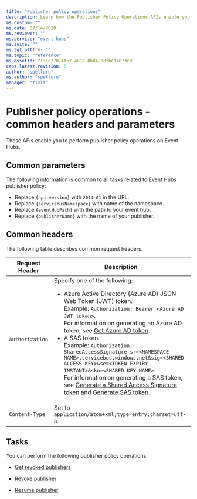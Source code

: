 ```yaml
---
title: "Publisher policy operations"
description: Learn how the Publisher Policy Operations APIs enable you to perform publisher policy operations on Event Hubs.
ms.custom: ""
ms.date: 07/14/2020
ms.reviewer: ""
ms.service: "event-hubs"
ms.suite: ""
ms.tgt_pltfrm: ""
ms.topic: "reference"
ms.assetid: 7131e270-4f57-4818-8bd4-88fbe14073c8
caps.latest.revision: 5
author: "spelluru"
ms.author: "spelluru"
manager: "timlt"
---
```

# Publisher policy operations - common headers and parameters
These APIs enable you to perform publisher policy operations on Event Hubs.  
  
## Common parameters
 The following information is common to all tasks related to Event Hubs publisher policy:  
  
-   Replace `{api-version}` with `2014-01` in the URL.    
-   Replace `{servicebusNamespace}` with name of the namespace.   
-   Replace `{eventHubPath}` with the path to your event hub.    
-   Replace `{publisherName}` with the name of your publisher.  
  
## Common headers

 The following table describes common request headers. 
  
|Request Header|Description|  
|--------------------|-----------------|  
|`Authorization`| Specify one of the following:<ul><li> Azure Active Directory (Azure AD) JSON Web Token (JWT) token. <br/>Example: `Authorization: Bearer <Azure AD JWT token>`. <br/>For information on generating an Azure AD token, see [Get Azure AD token](get-azure-active-directory-token.md). </li><li>A SAS token. <br/>Example: `Authorization: SharedAccessSignature sr=<NAMESPACE NAME>.servicebus.windows.net&sig=<SHARED ACCESS KEY>&se=<TOKEN EXPIRY INSTANT>&skn=<SHARED KEY NAME>`. <br/>For information on generating a SAS token, see [Generate a Shared Access Signature token](https://docs.microsoft.com/azure/service-bus-messaging/service-bus-sas#generate-a-shared-access-signature-token) and [Generate SAS token](generate-sas-token.md).</li></ul> |  
|`Content-Type`|Set to `application/atom+xml;type=entry;charset=utf-8`.|  
  
## Tasks  
 You can perform the following publisher policy operations:  
  
-   [Get revoked publishers](get-revoked-publishers.md)  
  
-   [Revoke publisher](revoke-publisher.md)  
  
-   [Resume publisher](resume-publisher.md)